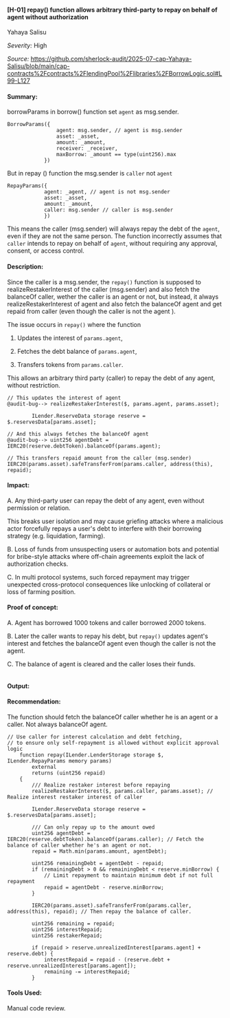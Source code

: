 #### [H-01] repay() function allows arbitrary third-party to repay on behalf of agent without authorization

Yahaya Salisu

_Severity:_ High 

_Source:_ https://github.com/sherlock-audit/2025-07-cap-Yahaya-Salisu/blob/main/cap-contracts%2Fcontracts%2FlendingPool%2Flibraries%2FBorrowLogic.sol#L99-L127



#### Summary:
borrowParams in borrow() function set `agent` as msg.sender.
```solidity
BorrowParams({
                agent: msg.sender, // agent is msg.sender
                asset: _asset,
                amount: _amount,
                receiver: _receiver,
                maxBorrow: _amount == type(uint256).max
            })
```

But in repay () function the msg.sender is `caller` not `agent`
```solidity
RepayParams({
            agent: _agent, // agent is not msg.sender
            asset: _asset, 
            amount: _amount,
            caller: msg.sender // caller is msg.sender
            })
```

This means the caller (msg.sender) will always repay the debt of the `agent`, even if they are not the same person. The function incorrectly assumes that `caller` intends to repay on behalf of `agent`, without requiring any approval, consent, or access control.



#### Description:
Since the caller is a msg.sender, the `repay()` function is supposed to realizeRestakerInterest of the caller (msg.sender) and also fetch the balanceOf caller, wether the caller is an agent or not, but instead, it always realizeRestakerInterest of agent and also fetch the balanceOf agent and get repaid  from caller (even though the caller is not the agent ).

The issue occurs in `repay()` where the function

1. Updates the interest of `params.agent`,

2. Fetches the debt balance of `params.agent`,

3. Transfers tokens from `params.caller`.

This allows an arbitrary third party (caller) to repay the debt of any agent, without restriction.

```solidity
// This updates the interest of agent
@audit-bug--> realizeRestakerInterest($, params.agent, params.asset); 

        ILender.ReserveData storage reserve = $.reservesData[params.asset];

// And this always fetches the balanceOf agent
@audit-bug--> uint256 agentDebt = IERC20(reserve.debtToken).balanceOf(params.agent); 

// This transfers repaid amount from the caller (msg.sender)
IERC20(params.asset).safeTransferFrom(params.caller, address(this), repaid);
```

#### Impact:

A. Any third-party user can repay the debt of any agent, even without permission or relation.

This breaks user isolation and may cause griefing attacks where a malicious actor forcefully repays a user's debt to interfere with their borrowing strategy (e.g. liquidation, farming).

B. Loss of funds from unsuspecting users or automation bots and potential for bribe-style attacks where off-chain agreements exploit the lack of authorization checks.

C. In multi protocol systems, such forced repayment may trigger unexpected cross-protocol consequences like unlocking of collateral or loss of farming position.



#### Proof of concept:
A. Agent has borrowed 1000 tokens and caller borrowed 2000 tokens.

B. Later the caller wants to repay his debt, but `repay()` updates agent's interest and fetches the balanceOf agent even though the caller is not the agent.

C. The balance of agent is cleared and the caller loses their funds.

```solidity
```


#### Output:


#### Recommendation:
The function should fetch the balanceOf caller whether he is an agent or a caller. Not always balanceOf agent.

```solidity
// Use caller for interest calculation and debt fetching,
// to ensure only self-repayment is allowed without explicit approval logic
    function repay(ILender.LenderStorage storage $, ILender.RepayParams memory params)
        external
        returns (uint256 repaid)
    {
        /// Realize restaker interest before repaying
        realizeRestakerInterest($, params.caller, params.asset); // Realize interest restaker interest of caller

        ILender.ReserveData storage reserve = $.reservesData[params.asset];

        /// Can only repay up to the amount owed
        uint256 agentDebt = IERC20(reserve.debtToken).balanceOf(params.caller); // Fetch the balance of caller whether he's an agent or not.
        repaid = Math.min(params.amount, agentDebt);

        uint256 remainingDebt = agentDebt - repaid;
        if (remainingDebt > 0 && remainingDebt < reserve.minBorrow) {
            // Limit repayment to maintain minimum debt if not full repayment
            repaid = agentDebt - reserve.minBorrow;
        }

        IERC20(params.asset).safeTransferFrom(params.caller, address(this), repaid); // Then repay the balance of caller.

        uint256 remaining = repaid;
        uint256 interestRepaid;
        uint256 restakerRepaid;

        if (repaid > reserve.unrealizedInterest[params.agent] + reserve.debt) {
            interestRepaid = repaid - (reserve.debt + reserve.unrealizedInterest[params.agent]);
            remaining -= interestRepaid;
        }
```


#### Tools Used:
Manual code review.
